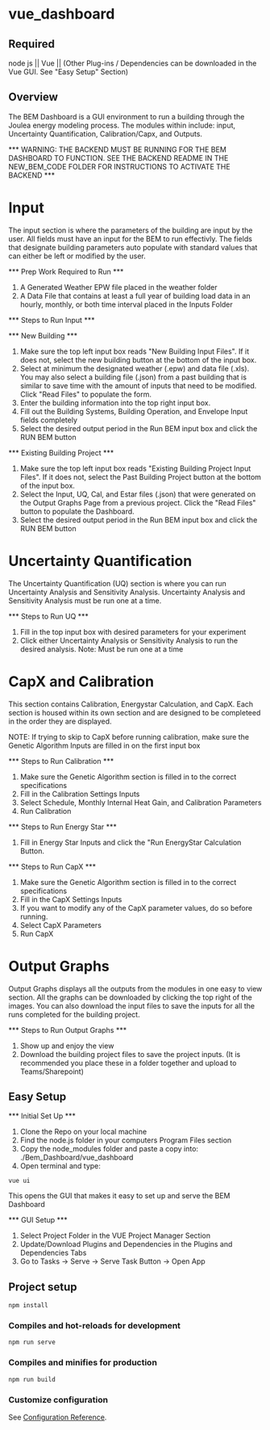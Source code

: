 # vue_dashboard

## Required
node js || Vue || (Other Plug-ins / Dependencies can be downloaded in the Vue GUI. See "Easy Setup" Section)

## Overview

The BEM Dashboard is a GUI environment to run a building through the Joulea energy modeling process. The modules within include: input, Uncertainty Quantification, Calibration/Capx, and Outputs.

*** WARNING: THE BACKEND MUST BE RUNNING FOR THE BEM DASHBOARD TO FUNCTION. SEE THE BACKEND README IN THE NEW_BEM_CODE FOLDER FOR INSTRUCTIONS TO ACTIVATE THE BACKEND ***

# Input
The input section is where the parameters of the building are input by the user. All fields must have an input for the BEM to run effectivly. The fields that designate building parameters auto populate with standard values that can either be left or modified by the user. 

*** Prep Work Required to Run *** 
1) A Generated Weather EPW file placed in the weather folder
2) A Data File that contains at least a full year of building load data in an hourly, monthly, or both time interval placed in the Inputs Folder

*** Steps to Run Input ***

*** New Building ***
1) Make sure the top left input box reads "New Building Input Files". If it does not, select the new building button at the bottom of the input box.
2) Select at minimum the designated weather (.epw) and data file (.xls). You may also select a building file (.json) from a past building that is similar to save time with the amount of inputs that need to be modified. Click "Read Files" to populate the form.
3) Enter the building information into the top right input box.
4) Fill out the Building Systems, Building Operation, and Envelope Input fields completely
5) Select the desired output period in the Run BEM input box and click the RUN BEM button

*** Existing Building Project ***
1) Make sure the top left input box reads "Existing Building Project Input Files". If it does not, select the Past Building Project button at the bottom of the input box.
2) Select the Input, UQ, Cal, and Estar files (.json) that were generated on the Output Graphs Page from a previous project. Click the "Read Files" button to populate the Dashboard. 
5) Select the desired output period in the Run BEM input box and click the RUN BEM button

# Uncertainty Quantification
The Uncertainty Quantification (UQ) section is where you can run Uncertainty Analysis and Sensitivity Analysis. Uncertainty Analysis and Sensitivity Analysis must be run one at a time. 

*** Steps to Run UQ ***
1) Fill in the top input box with desired parameters for your experiment
2) Click either Uncertainty Analysis or Sensitivity Analysis to run the desired analysis. Note: Must be run one at a time

# CapX and Calibration
This section contains Calibration, Energystar Calculation, and CapX. Each section is housed within its own section and are designed to be completeed in the order they are displayed. 

NOTE: If trying to skip to CapX before running calibration, make sure the Genetic Algorithm Inputs are filled in on the first input box

*** Steps to Run Calibration ***
1) Make sure the Genetic Algorithm section is filled in to the correct specifications
2) Fill in the Calibration Settings Inputs
3) Select Schedule, Monthly Internal Heat Gain, and Calibration Parameters
4) Run Calibration

*** Steps to Run Energy Star ***
1) Fill in Energy Star Inputs and click the "Run EnergyStar Calculation Button.

*** Steps to Run CapX ***
1) Make sure the Genetic Algorithm section is filled in to the correct specifications
2) Fill in the CapX Settings Inputs
3) If you want to modify any of the CapX parameter values, do so before running.
4) Select CapX Parameters
5) Run CapX

# Output Graphs
Output Graphs displays all the outputs from the modules in one easy to view section. All the graphs can be downloaded by clicking the top right of the images. You can also download the input files to save the inputs for all the runs completed for the building project. 

*** Steps to Run Output Graphs ***
1) Show up and enjoy the view
2) Download the building project files to save the project inputs. (It is recommended you place these in a folder together and upload to Teams/Sharepoint)

## Easy Setup

*** Initial Set Up ***
1) Clone the Repo on your local machine
2) Find the node.js folder in your computers Program Files section
3) Copy the node_modules folder and paste a copy into: ./Bem_Dashboard/vue_dashboard
4) Open terminal and type:

```
vue ui
```

This opens the GUI that makes it easy to set up and serve the BEM Dashboard

*** GUI Setup ***
1) Select Project Folder in the VUE Project Manager Section
2) Update/Download Plugins and Dependencies in the Plugins and Dependencies Tabs
3) Go to Tasks -> Serve -> Serve Task Button -> Open App

## Project setup
```
npm install
```

### Compiles and hot-reloads for development
```
npm run serve
```

### Compiles and minifies for production
```
npm run build
```


### Customize configuration
See [Configuration Reference](https://cli.vuejs.org/config/).
